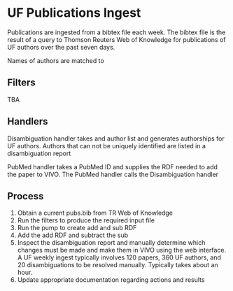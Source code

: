 # UF Publications Ingest

Publications are ingested from a bibtex file each week.  The bibtex file is the result of a query to Thomson
Reuters Web of Knowledge for publications of UF authors over the past seven days.

Names of authors are matched to 

## Filters

TBA

## Handlers

Disambiguation handler takes and author list and generates authorships for UF authors.  Authors that can not be
uniquely identified are listed in a disambiguation report

PubMed handler takes a PubMed ID and supplies the RDF needed to add the paper to VIVO.  The PubMed handler calls the
Disambiguation handler

## Process

1. Obtain a current pubs.bib from TR Web of Knowledge
1. Run the filters to produce the required input file
1. Run the pump to create add and sub RDF
1. Add the add RDF and subtract the sub 
1. Inspect the disambiguation report and manually determine which changes must be made and make them in VIVO using
the web interface.  A UF weekly ingest typically involves 120 papers, 360 UF authors, and 20 disambiguations to 
be resolved manually.  Typically takes about an hour.
1. Update appropriate documentation regarding actions and results